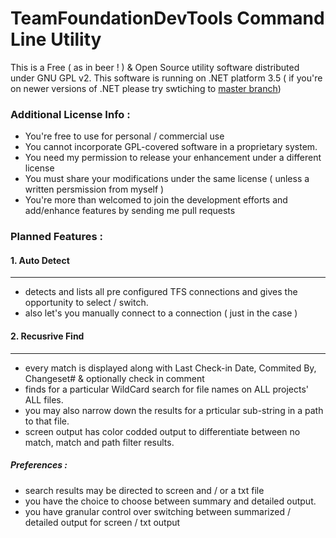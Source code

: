 # TeamFoundationDevTools Command Line Utility

This is a Free ( as in beer ! ) & Open Source utility software distributed under GNU GPL v2. This software is running on .NET platform 3.5 ( if you're on newer versions of .NET please try swtiching to [master branch](https://github.com/ablaze8/TeamFoundationDevTools/tree/master))

### Additional License Info :

- You're free to use for personal / commercial use
- You cannot incorporate GPL-covered software in a proprietary system.
- You need my permission to release your enhancement under a different license
- You must share your modifications under the same license ( unless a written persmission from myself )
- You're more than welcomed to join the development efforts and add/enhance features by sending me pull requests


### Planned Features :


#### 1.	Auto Detect
--------------
- detects and lists all pre configured TFS connections and gives the opportunity to select / switch.
- also let's you manually connect to a connection ( just in the case )

#### 2.	Recusrive Find
--------------
- every match is displayed along with Last Check-in Date, Commited By, Changeset# & optionally check in comment
- finds for a particular WildCard search for file names on ALL projects' ALL files. 
- you may also narrow down the results for a prticular sub-string in a path to that file.
- screen output has color codded output to differentiate between no match, match and path filter results.

##### Preferences :

- search results may be directed to screen and / or a txt file
- you  have the choice to choose between summary and detailed output.
- you have granular control over switching between summarized / detailed output for screen / txt output
